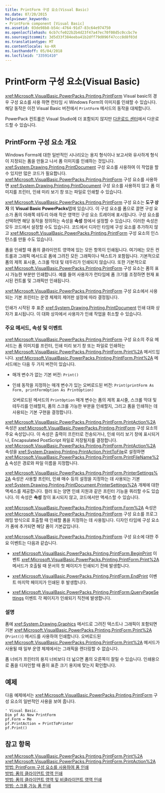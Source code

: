 ```yaml
---
title: PrintForm 구성 요소(Visual Basic)
ms.date: 07/20/2015
helpviewer_keywords:
- PrintForm component [Visual Basic]
ms.assetid: 03de98b8-b54c-4764-91d7-83c64e974750
ms.openlocfilehash: 6cb7cfe022b2b4d23f47a47ec70f08d5c0ccbc7e
ms.sourcegitcommit: 3d5d33f384eeba41b2dff79d096f47ccc8d8f03d
ms.translationtype: MT
ms.contentlocale: ko-KR
ms.lasthandoff: 05/04/2018
ms.locfileid: "33591410"
---
```

# <a name="printform-component-visual-basic"></a>PrintForm 구성 요소(Visual Basic)
<xref:Microsoft.VisualBasic.PowerPacks.Printing.PrintForm> Visual basic의 경우 구성 요소를 사용 하면 런타임 시 Windows Form의 이미지를 인쇄할 수 있습니다. 해당 동작은 이전 Visual Basic 버전에서 `PrintForm` 메서드의 동작을 대체합니다.  
  
 PowerPack 컨트롤은 Visual Studio에 더 포함되지 않지만 [다운로드 센터](http://www.microsoft.com/en-us/download/details.aspx?id=25169)에서 다운로드할 수 있습니다.  
  
## <a name="printform-component-overview"></a>PrintForm 구성 요소 개요  
 Windows Forms에 대한 일반적인 시나리오는 용지 형식이나 보고서와 유사하게 형식이 지정되는 폼을 만들고 나서 폼 이미지를 인쇄하는 것입니다. <xref:System.Drawing.Printing.PrintDocument> 구성 요소를 사용하여 이 작업을 할 수 있지만 많은 코드가 필요합니다. <xref:Microsoft.VisualBasic.PowerPacks.Printing.PrintForm> 구성 요소를 사용하면 <xref:System.Drawing.Printing.PrintDocument> 구성 요소를 사용하지 않고 폼 이미지를 프린터, 인쇄 미리 보기 창 또는 파일로 인쇄할 수 있습니다.  
  
 <xref:Microsoft.VisualBasic.PowerPacks.Printing.PrintForm> 구성 요소는 **도구 상자** 의 **Visual Basic PowerPacks**탭에 있습니다. 이 구성 요소를 폼으로 끌면 구성 요소가 폼의 아래쪽 테두리 아래 작은 영역인 구성 요소 트레이에 표시됩니다. 구성 요소를 선택하면 해당 동작을 정의하는 속성을 **속성** 창에서 설정할 수 있습니다. 이러한 속성은 모두 코드에서 설정할 수도 있습니다. 코드에서 디자인 타임에 구성 요소를 추가하지 않고 <xref:Microsoft.VisualBasic.PowerPacks.Printing.PrintForm> 구성 요소의 인스턴스를 만들 수도 있습니다.  
  
 폼을 인쇄할 때 폼의 클라이언트 영역에 있는 모든 항목이 인쇄됩니다. 여기에는 모든 컨트롤과 그래픽 메서드로 폼에 그려진 모든 그래픽이나 텍스트가 포함됩니다. 기본적으로 폼의 제목 표시줄, 스크롤 막대 및 테두리가 인쇄되지 않습니다. 또한 기본적으로 <xref:Microsoft.VisualBasic.PowerPacks.Printing.PrintForm> 구성 요소는 폼의 표시 가능한 부분만 인쇄합니다. 예를 들어 사용자가 런타임에 폼 크기를 조정하면 현재 표시된 컨트롤 및 그래픽만 인쇄됩니다.  
  
 <xref:Microsoft.VisualBasic.PowerPacks.Printing.PrintForm> 구성 요소에서 사용되는 기본 프린터는 운영 체제의 제어판 설정에 따라 결정됩니다.  
  
 인쇄가 시작된 후 표준 <xref:System.Drawing.Printing.PrintDocument> 인쇄 대화 상자가 표시됩니다. 이 대화 상자에서 사용자가 인쇄 작업을 취소할 수 있습니다.  
  
### <a name="key-methods-properties-and-events"></a>주요 메서드, 속성 및 이벤트  
 <xref:Microsoft.VisualBasic.PowerPacks.Printing.PrintForm> 구성 요소의 주요 메서드는 폼 이미지를 프린터, 인쇄 미리 보기 창 또는 파일로 인쇄하는 <xref:Microsoft.VisualBasic.PowerPacks.Printing.PrintForm.Print%2A> 메서드입니다. <xref:Microsoft.VisualBasic.PowerPacks.Printing.PrintForm.Print%2A> 메서드에는 다음 두 가지 버전이 있습니다.  
  
-   매개 변수가 없는 기본 버전: `Print()`  
  
-   인쇄 동작을 지정하는 매개 변수가 있는 오버로드된 버전: `Print(printForm As Form, printFormOption As PrintOption)`  
  
     오버로드된 메서드의 `PrintOption` 매개 변수는 폼의 제목 표시줄, 스크롤 막대 및 테두리를 인쇄할지, 폼의 스크롤 가능한 부분을 인쇄할지, 그리고 폼을 인쇄하는 데 사용되는 기본 구현을 결정합니다.  
  
 <xref:Microsoft.VisualBasic.PowerPacks.Printing.PrintForm.PrintAction%2A> 속성은 <xref:Microsoft.VisualBasic.PowerPacks.Printing.PrintForm> 구성 요소의 주요 속성입니다. 이 속성은 출력이 프린터로 전송되거나, 인쇄 미리 보기 창에 표시되거나, Encapsulated PostScript 파일로 저장될지를 결정합니다. <xref:Microsoft.VisualBasic.PowerPacks.Printing.PrintForm.PrintAction%2A> 속성을 <xref:System.Drawing.Printing.PrintAction.PrintToFile>로 설정하면 <xref:Microsoft.VisualBasic.PowerPacks.Printing.PrintForm.PrintFileName%2A> 속성은 경로와 파일 이름을 지정합니다.  
  
 <xref:Microsoft.VisualBasic.PowerPacks.Printing.PrintForm.PrinterSettings%2A> 속성은 사용할 프린터, 인쇄 매수 등의 설정을 지정하는 데 사용되는 기본 <xref:System.Drawing.Printing.PrintDocument.PrinterSettings%2A> 개체에 대한 액세스를 제공합니다. 컬러 또는 양면 인쇄 지원과 같은 프린터 기능을 쿼리할 수도 있습니다. 이 속성은 **속성** 창이 표시되지 않고, 코드에서만 액세스할 수 있습니다.  
  
 <xref:Microsoft.VisualBasic.PowerPacks.Printing.PrintForm.Form%2A> 속성은 <xref:Microsoft.VisualBasic.PowerPacks.Printing.PrintForm> 구성 요소를 프로그래밍 방식으로 호출할 때 인쇄할 폼을 지정하는 데 사용됩니다. 디자인 타임에 구성 요소가 폼에 추가되면 해당 폼이 기본값입니다.  
  
 <xref:Microsoft.VisualBasic.PowerPacks.Printing.PrintForm> 구성 요소에 대한 주요 이벤트는 다음과 같습니다.  
  
-   <xref:Microsoft.VisualBasic.PowerPacks.Printing.PrintForm.BeginPrint> 이벤트 <xref:Microsoft.VisualBasic.PowerPacks.Printing.PrintForm.Print%2A> 메서드가 호출될 때 문서의 첫 페이지가 인쇄되기 전에 발생합니다.  
  
-   <xref:Microsoft.VisualBasic.PowerPacks.Printing.PrintForm.EndPrint> 이벤트 마지막 페이지가 인쇄된 후 발생합니다.  
  
-   <xref:Microsoft.VisualBasic.PowerPacks.Printing.PrintForm.QueryPageSettings> 이벤트 각 페이지가 인쇄되기 직전에 발생합니다.  
  
### <a name="remarks"></a>설명  
 폼에 <xref:System.Drawing.Graphics> 메서드로 그려진 텍스트나 그래픽이 포함되면 기본 <xref:Microsoft.VisualBasic.PowerPacks.Printing.PrintForm.Print%2A> (`Print()`) 메서드를 사용하여 인쇄합니다. 오버로드된 <xref:Microsoft.VisualBasic.PowerPacks.Printing.PrintForm.Print%2A> 메서드가 사용될 때 일부 운영 체제에서는 그래픽을 렌더링할 수 없습니다.  
  
 폼 너비가 프린터의 용지 너비보다 더 넓으면 폼의 오른쪽이 잘릴 수 있습니다. 인쇄용으로 폼을 디자인할 때 폼이 표준 크기 용지에 맞는지 확인합니다.  
  
## <a name="example"></a>예제  
 다음 예제에서는 <xref:Microsoft.VisualBasic.PowerPacks.Printing.PrintForm> 구성 요소의 일반적인 사용을 보여 줍니다.  
  
```  
' Visual Basic.  
Dim pf As New PrintForm  
pf.Form = Me  
pf.PrintAction = PrintToPrinter  
pf.Print()  
```  
  
## <a name="see-also"></a>참고 항목  
 <xref:Microsoft.VisualBasic.PowerPacks.Printing.PrintForm.Print%2A>  
 <xref:Microsoft.VisualBasic.PowerPacks.Printing.PrintForm.PrintAction%2A>  
 [방법: PrintForm 구성 요소를 사용하여 폼 인쇄](../../../visual-basic/developing-apps/printing/how-to-print-a-form-by-using-the-printform-component.md)  
 [방법: 폼의 클라이언트 영역 인쇄](../../../visual-basic/developing-apps/printing/how-to-print-the-client-area-of-a-form.md)  
 [방법: 폼의 클라이언트 영역 및 비클라이언트 영역 인쇄](../../../visual-basic/developing-apps/printing/how-to-print-client-and-non-client-areas-of-a-form.md)  
 [방법: 스크롤 가능 폼 인쇄](../../../visual-basic/developing-apps/printing/how-to-print-a-scrollable-form.md)

